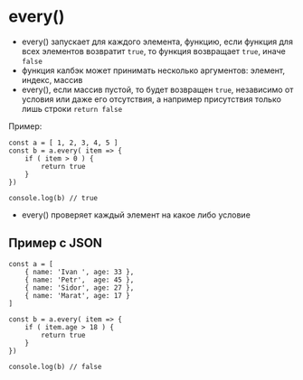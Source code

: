 # every()
- every() запускает для каждого элемента, функцию, если функция для всех элементов возвратит `true`, то функция возвращает `true`, иначе `false`
- функция калбэк может принимать несколько аргументов: элемент, индекс, массив
- every(), если массив пустой, то будет возвращен `true`, независимо от условия или даже его отсутствия, а например присутствия только лишь строки `return false`

Пример:

    const a = [ 1, 2, 3, 4, 5 ]
    const b = a.every( item => {
        if ( item > 0 ) {
            return true
        }
    })

    console.log(b) // true

- every() проверяет каждый элемент на какое либо условие

## Пример с JSON

    const a = [
        { name: 'Ivan ', age: 33 },
        { name: 'Petr',  age: 45 },
        { name: 'Sidor', age: 27 },
        { name: 'Marat', age: 17 }
    ]

    const b = a.every( item => {
        if ( item.age > 18 ) {
            return true
        }
    })

    console.log(b) // false
